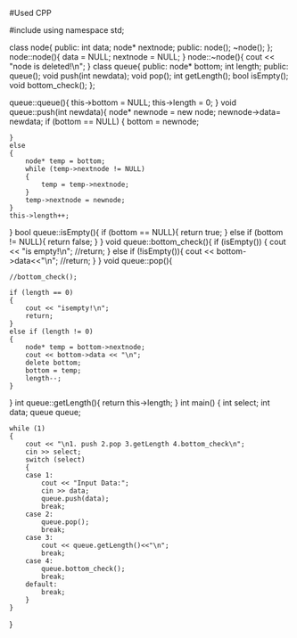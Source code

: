 #Used CPP

#include <iostream>
using namespace std;

class node{
public:
	int data;
	node* nextnode;
public:
	node();
	~node();
};
node::node(){
	data = NULL;
	nextnode = NULL;
}
node::~node(){
	cout << "node is deleted!\n";
}
class queue{
public:
	node* bottom;
	int length;
public:
	queue();
	void push(int newdata);
	void pop();
	int getLength();
	bool isEmpty();
	void bottom_check();
};

queue::queue(){
	this->bottom = NULL;
	this->length = 0;
}
void queue::push(int newdata){
	node* newnode = new node;
	newnode->data= newdata;
	if (bottom == NULL)
	{
		bottom = newnode;

		
	}
	else
	{
		node* temp = bottom;
		while (temp->nextnode != NULL)
		{
			temp = temp->nextnode;
		}
		temp->nextnode = newnode;
	}
	this->length++;
}
bool queue::isEmpty(){
	if (bottom == NULL){
		return true;
	}
	else if (bottom != NULL){
		return false;
	}
}
void queue::bottom_check(){
	if (isEmpty())
	{
		cout << "is empty!\n";
		//return;
	}
	else if (!isEmpty()){
		cout << bottom->data<<"\n";
		//return;
	}
}
void queue::pop(){
	
	//bottom_check();
	
	if (length == 0)
	{
		cout << "isempty!\n";
		return;
	}
	else if (length != 0)
	{
		node* temp = bottom->nextnode;
		cout << bottom->data << "\n";
		delete bottom;
		bottom = temp;
		length--;
	}
}
int queue::getLength(){
	return this->length;
}
int main()
{
	int select;
	int data;
	queue queue;

	while (1)
	{
		cout << "\n1. push 2.pop 3.getLength 4.bottom_check\n";
		cin >> select;
		switch (select)
		{
		case 1:
			cout << "Input Data:";
			cin >> data;
			queue.push(data);
			break;
		case 2:
			queue.pop();
			break;
		case 3:
			cout << queue.getLength()<<"\n";
			break;
		case 4:
			queue.bottom_check();
			break;
		default:
			break;
		}
	}
}
